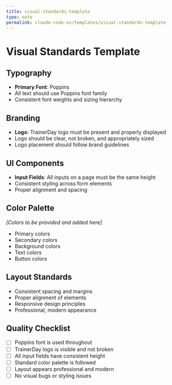 ```yaml
---
title: visual-standards-template
type: note
permalink: claude-code-os/templates/visual-standards-template
---
```


# Visual Standards Template

## Typography
- **Primary Font**: Poppins
- All text should use Poppins font family
- Consistent font weights and sizing hierarchy

## Branding
- **Logo**: TrainerDay logo must be present and properly displayed
- Logo should be clear, not broken, and appropriately sized
- Logo placement should follow brand guidelines

## UI Components
- **Input Fields**: All inputs on a page must be the same height
- Consistent styling across form elements
- Proper alignment and spacing

## Color Palette
*[Colors to be provided and added here]*
- Primary colors
- Secondary colors  
- Background colors
- Text colors
- Button colors

## Layout Standards
- Consistent spacing and margins
- Proper alignment of elements
- Responsive design principles
- Professional, modern appearance

## Quality Checklist
- [ ] Poppins font is used throughout
- [ ] TrainerDay logo is visible and not broken
- [ ] All input fields have consistent height
- [ ] Standard color palette is followed
- [ ] Layout appears professional and modern
- [ ] No visual bugs or styling issues